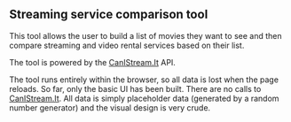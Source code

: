 ## Streaming service comparison tool

This tool allows the user to build a list of movies they want to see and then compare streaming and video rental services based on their list.

The tool is powered by the [CanIStream.It](http://canistream.it) API.

The tool runs entirely within the browser, so all data is lost when the page reloads. So far, only the basic UI has been built. There are no calls to [CanIStream.It](http://canistream.it). All data is simply placeholder data (generated by a random number generator) and the visual design is very crude.